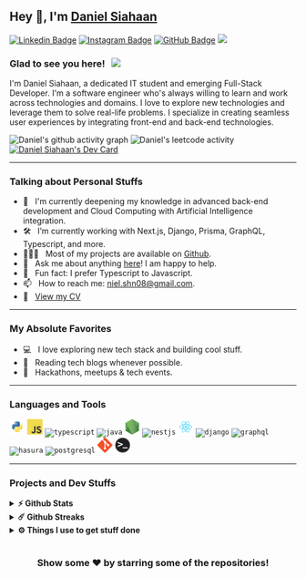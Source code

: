 ## Hey 👋, I'm [Daniel Siahaan](https://github.com/nielshn/)

[![Linkedin Badge](https://img.shields.io/badge/-LinkedIn-0e76a8?style=flat-square&logo=Linkedin&logoColor=white)](https://www.linkedin.com/in/nielshn)
[![Instagram Badge](https://img.shields.io/badge/-Instagram-e4405f?style=flat-square&logo=Instagram&logoColor=white)](https://instagram.com/niel.shn11/)
[![GitHub Badge](https://img.shields.io/badge/-GitHub-333?style=flat-square&logo=github&logoColor=white)](https://github.com/nielshn)
![](https://komarev.com/ghpvc/?username=nielshn)

### Glad to see you here! &nbsp; ![](https://visitor-badge.glitch.me/badge?page_id=nielshn.nielshn&style=flat-square&color=0088cc)

I'm Daniel Siahaan, a dedicated IT student and emerging Full-Stack Developer. I'm a software engineer who's always willing to learn and work across technologies and domains. I love to explore new technologies and leverage them to solve real-life problems. I specialize in creating seamless user experiences by integrating front-end and back-end technologies.

![Daniel's github activity graph](https://github-readme-activity-graph.vercel.app/graph?username=nielshn&theme=tokyo-night)
![Daniel's leetcode activity](https://leetcard.jacoblin.cool/nielshn?ext=activity)
<a href="https://app.daily.dev/nielshn"><img src="https://api.daily.dev/devcards/v2/VWzYm5b1z1YtCqwcHdPnU.png?type=wide&r=i3k" width="652" alt="Daniel Siahaan's Dev Card"/></a>

---

### Talking about Personal Stuffs

- 🚀 &nbsp; I'm currently deepening my knowledge in advanced back-end development and Cloud Computing with Artificial Intelligence integration.
- 🛠 &nbsp; I’m currently working with Next.js, Django, Prisma, GraphQL, Typescript, and more.
- 👨🏻‍💻 &nbsp; Most of my projects are available on [Github](https://github.com/nielshn).
- 💬 &nbsp; Ask me about anything [here](https://github.com/nielshn/nielshn/issues/1)! I am happy to help.
- 👾 &nbsp; Fun fact: I prefer Typescript to Javascript.
- 📫 &nbsp; How to reach me: niel.shn08@gmail.com.
- 📝 &nbsp; [View my CV](https://drive.google.com/file/d/1rHAsjkNOFtE-fIHS8Q0sJRPSgAzRPdDn/view?usp=sharing)

---

### My Absolute Favorites

- 💻 &nbsp; I love exploring new tech stack and building cool stuff.
- 📰 &nbsp; Reading tech blogs whenever possible.
- 🍕 &nbsp; Hackathons, meetups & tech events.

---

### Languages and Tools

<code><img height="27" src="https://raw.githubusercontent.com/github/explore/80688e429a7d4ef2fca1e82350fe8e3517d3494d/topics/python/python.png" alt="python"></code>
<code><img height="27" src="https://raw.githubusercontent.com/github/explore/80688e429a7d4ef2fca1e82350fe8e3517d3494d/topics/javascript/javascript.png" alt="javascript"></code>
<code><img height="27" src="https://upload.wikimedia.org/wikipedia/commons/thumb/4/4c/Typescript_logo_2020.svg/512px-Typescript_logo_2020.svg.png" alt="typescript"></code>
<code><img height="27" src="https://kartikoedhi.files.wordpress.com/2010/08/java.jpg" alt="java"></code>
<code><img height="27" src="https://raw.githubusercontent.com/github/explore/80688e429a7d4ef2fca1e82350fe8e3517d3494d/topics/nodejs/nodejs.png" alt="nodejs"></code>
<code><img height="27" src="https://d33wubrfki0l68.cloudfront.net/e937e774cbbe23635999615ad5d7732decad182a/26072/logo-small.ede75a6b.svg" alt="nestjs"></code>
<code><img height="27" src="https://raw.githubusercontent.com/github/explore/80688e429a7d4ef2fca1e82350fe8e3517d3494d/topics/react/react.png" alt="react"></code>
<code><img height="27" src="https://storage.googleapis.com/kotakode-prod-public/images/ec4852f6-4674-417b-9bb7-9b405c8ed1e3-django.png" alt="django"></code>
<code><img height="27" src="https://www.vectorlogo.zone/logos/graphql/graphql-icon.svg" alt="graphql"></code>
<code><img height="27" src="https://www.vectorlogo.zone/logos/hasuraio/hasuraio-icon.svg" alt="hasura"></code>
<code><img height="27" src="https://www.vectorlogo.zone/logos/postgresql/postgresql-icon.svg" alt="postgresql"></code>
<code><img height="27" src="https://raw.githubusercontent.com/devicons/devicon/master/icons/git/git-original.svg" alt="git"></code>
<code><img height="27" src="https://raw.githubusercontent.com/github/explore/80688e429a7d4ef2fca1e82350fe8e3517d3494d/topics/terminal/terminal.png" alt="terminal"></code>

---

### Projects and Dev Stuffs

<details>	
  <summary><b>⚡ Github Stats</b></summary>
  <br />
  <img height="180em" src="https://github-readme-stats.vercel.app/api?username=nielshn&show_icons=true&hide_border=true&&count_private=true&include_all_commits=true" />
  <img height="180em" src="https://github-readme-stats.vercel.app/api/top-langs/?username=nielshn&exclude_repo=KNN-Image-Classification&show_icons=true&hide_border=true&layout=compact&langs_count=8"/>
</details>

<details>	
  <summary><b>☄️ Github Streaks</b></summary>
  <br />
  <img height="180em" src="https://github-readme-streak-stats.herokuapp.com/?user=nielshn&hide_border=true" />
</details>

<details>	
  <br />
  <summary><b>⚙️ Things I use to get stuff done</b></summary>
  	<ul>
  	    <li><b>OS:</b> Windows 11 Home Single Language 64-bit (Build 22631)</li>
	    <li><b>Manufacturer:</b> ASUS</li>
	    <li><b>Model:</b> ASUS TUF Dash F15 FX517ZC</li>
  	    <li><b>Processor:</b> 12th Gen Intel(R) Core(TM) i5-12450H (12 CPUs), ~2.0GHz</li>
  	    <li><b>Memory:</b> 16 GB RAM</li>
  	    <li><b>DirectX Version:</b> DirectX 12</li>
  	    <li><b>Browser: </b> Microsoft Edge</li>
	    <li><b>Terminal: </b> Windows Powershell and ZSH: Oh My Zsh (PowerLevel10k)</li>
	    <li><b>Code Editor:</b> VSCode - The best editor out there.</li>
	    <li><b>To Stay Updated:</b> Linkedin and Instagram.</li>
	    <br />
<!-- 	⚛️ Checkout My VSCode Configurations <a href="https://gist.github.com/nielshn/bffce1aebbee0b3e0dacce463216042e">Here</a>. -->
	</ul>	
</details>

#

<div align="center">

### Show some ❤️ by starring some of the repositories!

</div>
